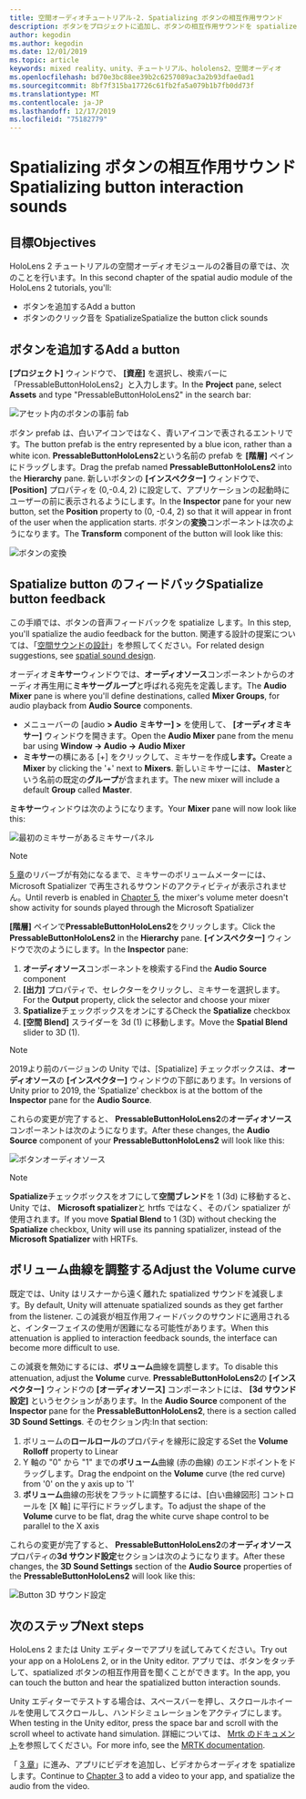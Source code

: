 ```yaml
---
title: 空間オーディオチュートリアル-2. Spatializing ボタンの相互作用サウンド
description: ボタンをプロジェクトに追加し、ボタンの相互作用サウンドを spatialize します。
author: kegodin
ms.author: kegodin
ms.date: 12/01/2019
ms.topic: article
keywords: mixed reality、unity、チュートリアル、hololens2、空間オーディオ
ms.openlocfilehash: bd70e3bc88ee39b2c6257089ac3a2b93dfae0ad1
ms.sourcegitcommit: 8bf7f315ba17726c61fb2fa5a079b1b7fb0dd73f
ms.translationtype: MT
ms.contentlocale: ja-JP
ms.lasthandoff: 12/17/2019
ms.locfileid: "75182779"
---
```

# <a name="spatializing-button-interaction-sounds"></a><span data-ttu-id="25a5d-105">Spatializing ボタンの相互作用サウンド</span><span class="sxs-lookup"><span data-stu-id="25a5d-105">Spatializing button interaction sounds</span></span>

## <a name="objectives"></a><span data-ttu-id="25a5d-106">目標</span><span class="sxs-lookup"><span data-stu-id="25a5d-106">Objectives</span></span>
<span data-ttu-id="25a5d-107">HoloLens 2 チュートリアルの空間オーディオモジュールの2番目の章では、次のことを行います。</span><span class="sxs-lookup"><span data-stu-id="25a5d-107">In this second chapter of the spatial audio module of the HoloLens 2 tutorials, you'll:</span></span>
* <span data-ttu-id="25a5d-108">ボタンを追加する</span><span class="sxs-lookup"><span data-stu-id="25a5d-108">Add a button</span></span>
* <span data-ttu-id="25a5d-109">ボタンのクリック音を Spatialize</span><span class="sxs-lookup"><span data-stu-id="25a5d-109">Spatialize the button click sounds</span></span>

## <a name="add-a-button"></a><span data-ttu-id="25a5d-110">ボタンを追加する</span><span class="sxs-lookup"><span data-stu-id="25a5d-110">Add a button</span></span>
<span data-ttu-id="25a5d-111">**[プロジェクト]** ウィンドウで、 **[資産]** を選択し、検索バーに「PressableButtonHoloLens2」と入力します。</span><span class="sxs-lookup"><span data-stu-id="25a5d-111">In the **Project** pane, select **Assets** and type "PressableButtonHoloLens2" in the search bar:</span></span>

![アセット内のボタンの事前 fab](images/spatial-audio/button-prefab-in-assets.png)

<span data-ttu-id="25a5d-113">ボタン prefab は、白いアイコンではなく、青いアイコンで表されるエントリです。</span><span class="sxs-lookup"><span data-stu-id="25a5d-113">The button prefab is the entry represented by a blue icon, rather than a white icon.</span></span> <span data-ttu-id="25a5d-114">**PressableButtonHoloLens2**という名前の prefab を **[階層]** ペインにドラッグします。</span><span class="sxs-lookup"><span data-stu-id="25a5d-114">Drag the prefab named **PressableButtonHoloLens2** into the **Hierarchy** pane.</span></span> <span data-ttu-id="25a5d-115">新しいボタンの **[インスペクター]** ウィンドウで、 **[Position]** プロパティを (0,-0.4, 2) に設定して、アプリケーションの起動時にユーザーの前に表示されるようにします。</span><span class="sxs-lookup"><span data-stu-id="25a5d-115">In the **Inspector** pane for your new button, set the **Position** property to (0, -0.4, 2) so that it will appear in front of the user when the application starts.</span></span> <span data-ttu-id="25a5d-116">ボタンの**変換**コンポーネントは次のようになります。</span><span class="sxs-lookup"><span data-stu-id="25a5d-116">The **Transform** component of the button will look like this:</span></span>

![ボタンの変換](images/spatial-audio/button-transform.png)

## <a name="spatialize-button-feedback"></a><span data-ttu-id="25a5d-118">Spatialize button のフィードバック</span><span class="sxs-lookup"><span data-stu-id="25a5d-118">Spatialize button feedback</span></span>
<span data-ttu-id="25a5d-119">この手順では、ボタンの音声フィードバックを spatialize します。</span><span class="sxs-lookup"><span data-stu-id="25a5d-119">In this step, you'll spatialize the audio feedback for the button.</span></span> <span data-ttu-id="25a5d-120">関連する設計の提案については、「[空間サウンドの設計](spatial-sound-design.md)」を参照してください。</span><span class="sxs-lookup"><span data-stu-id="25a5d-120">For related design suggestions, see [spatial sound design](spatial-sound-design.md).</span></span> 

<span data-ttu-id="25a5d-121">オーディオ**ミキサー**ウィンドウでは、**オーディオソース**コンポーネントからのオーディオ再生用に**ミキサーグループ**と呼ばれる宛先を定義します。</span><span class="sxs-lookup"><span data-stu-id="25a5d-121">The **Audio Mixer** pane is where you'll define destinations, called **Mixer Groups**, for audio playback from **Audio Source** components.</span></span> 
* <span data-ttu-id="25a5d-122">メニューバーの [audio **> Audio ミキサー] >** を使用して、 **[オーディオミキサー]** ウィンドウを開きます。</span><span class="sxs-lookup"><span data-stu-id="25a5d-122">Open the **Audio Mixer** pane from the menu bar using **Window -> Audio -> Audio Mixer**</span></span>
* <span data-ttu-id="25a5d-123">**ミキサー**の横にある [+] をクリックして、ミキサーを作成**します。**</span><span class="sxs-lookup"><span data-stu-id="25a5d-123">Create a **Mixer** by clicking the '+' next to **Mixers**.</span></span> <span data-ttu-id="25a5d-124">新しいミキサーには、 **Master**という名前の既定の**グループ**が含まれます。</span><span class="sxs-lookup"><span data-stu-id="25a5d-124">The new mixer will include a default **Group** called **Master**.</span></span>

<span data-ttu-id="25a5d-125">**ミキサー**ウィンドウは次のようになります。</span><span class="sxs-lookup"><span data-stu-id="25a5d-125">Your **Mixer** pane will now look like this:</span></span>

![最初のミキサーがあるミキサーパネル](images/spatial-audio/mixer-panel-with-first-mixer.png)

> [!NOTE]
> <span data-ttu-id="25a5d-127">[5 章](unity-spatial-audio-ch5.md)のリバーブが有効になるまで、ミキサーのボリュームメーターには、Microsoft Spatializer で再生されるサウンドのアクティビティが表示されません。</span><span class="sxs-lookup"><span data-stu-id="25a5d-127">Until reverb is enabled in [Chapter 5](unity-spatial-audio-ch5.md), the mixer's volume meter doesn't show activity for sounds played through the Microsoft Spatializer</span></span>

<span data-ttu-id="25a5d-128">**[階層]** ペインで**PressableButtonHoloLens2**をクリックします。</span><span class="sxs-lookup"><span data-stu-id="25a5d-128">Click the **PressableButtonHoloLens2** in the **Hierarchy** pane.</span></span> <span data-ttu-id="25a5d-129">**[インスペクター]** ウィンドウで次のようにします。</span><span class="sxs-lookup"><span data-stu-id="25a5d-129">In the **Inspector** pane:</span></span>
1. <span data-ttu-id="25a5d-130">**オーディオソース**コンポーネントを検索する</span><span class="sxs-lookup"><span data-stu-id="25a5d-130">Find the **Audio Source** component</span></span>
2. <span data-ttu-id="25a5d-131">**[出力]** プロパティで、セレクターをクリックし、ミキサーを選択します。</span><span class="sxs-lookup"><span data-stu-id="25a5d-131">For the **Output** property, click the selector and choose your mixer</span></span>
3. <span data-ttu-id="25a5d-132">**Spatialize**チェックボックスをオンにする</span><span class="sxs-lookup"><span data-stu-id="25a5d-132">Check the **Spatialize** checkbox</span></span>
4. <span data-ttu-id="25a5d-133">**[空間 Blend]** スライダーを 3d (1) に移動します。</span><span class="sxs-lookup"><span data-stu-id="25a5d-133">Move the **Spatial Blend** slider to 3D (1).</span></span>

> [!NOTE]
> <span data-ttu-id="25a5d-134">2019より前のバージョンの Unity では、[Spatialize] チェックボックスは、**オーディオソース**の **[インスペクター]** ウィンドウの下部にあります。</span><span class="sxs-lookup"><span data-stu-id="25a5d-134">In versions of Unity prior to 2019, the 'Spatialize' checkbox is at the bottom of the **Inspector** pane for the **Audio Source**.</span></span>

<span data-ttu-id="25a5d-135">これらの変更が完了すると、 **PressableButtonHoloLens2**の**オーディオソース**コンポーネントは次のようになります。</span><span class="sxs-lookup"><span data-stu-id="25a5d-135">After these changes, the **Audio Source** component of your **PressableButtonHoloLens2** will look like this:</span></span>

![ボタンオーディオソース](images/spatial-audio/button-audio-source.png)

> [!NOTE]
> <span data-ttu-id="25a5d-137">**Spatialize**チェックボックスをオフにして**空間ブレンド**を 1 (3d) に移動すると、Unity では、 **Microsoft spatializer**と hrtfs ではなく、そのパン spatializer が使用されます。</span><span class="sxs-lookup"><span data-stu-id="25a5d-137">If you move **Spatial Blend** to 1 (3D) without checking the **Spatialize** checkbox, Unity will use its panning spatializer, instead of the **Microsoft Spatializer** with HRTFs.</span></span>

## <a name="adjust-the-volume-curve"></a><span data-ttu-id="25a5d-138">ボリューム曲線を調整する</span><span class="sxs-lookup"><span data-stu-id="25a5d-138">Adjust the Volume curve</span></span>
<span data-ttu-id="25a5d-139">既定では、Unity はリスナーから遠く離れた spatialized サウンドを減衰します。</span><span class="sxs-lookup"><span data-stu-id="25a5d-139">By default, Unity will attenuate spatialized sounds as they get farther from the listener.</span></span> <span data-ttu-id="25a5d-140">この減衰が相互作用フィードバックのサウンドに適用されると、インターフェイスの使用が困難になる可能性があります。</span><span class="sxs-lookup"><span data-stu-id="25a5d-140">When this attenuation is applied to interaction feedback sounds, the interface can become more difficult to use.</span></span>

<span data-ttu-id="25a5d-141">この減衰を無効にするには、**ボリューム**曲線を調整します。</span><span class="sxs-lookup"><span data-stu-id="25a5d-141">To disable this attenuation, adjust the **Volume** curve.</span></span> <span data-ttu-id="25a5d-142">**PressableButtonHoloLens2**の **[インスペクター]** ウィンドウの **[オーディオソース]** コンポーネントには、 **[3d サウンド設定]** というセクションがあります。</span><span class="sxs-lookup"><span data-stu-id="25a5d-142">In the **Audio Source** component of the **Inspector** pane for the **PressableButtonHoloLens2**, there is a section called **3D Sound Settings**.</span></span> <span data-ttu-id="25a5d-143">そのセクション内:</span><span class="sxs-lookup"><span data-stu-id="25a5d-143">In that section:</span></span>
1. <span data-ttu-id="25a5d-144">ボリュームの**ロールロール**のプロパティを線形に設定する</span><span class="sxs-lookup"><span data-stu-id="25a5d-144">Set the **Volume Rolloff** property to Linear</span></span>
2. <span data-ttu-id="25a5d-145">Y 軸の "0" から "1" までの**ボリューム**曲線 (赤の曲線) のエンドポイントをドラッグします。</span><span class="sxs-lookup"><span data-stu-id="25a5d-145">Drag the endpoint on the **Volume** curve (the red curve) from '0' on the y axis up to '1'</span></span>
3. <span data-ttu-id="25a5d-146">**ボリューム**曲線の形状をフラットに調整するには、[白い曲線図形] コントロールを [X 軸] に平行にドラッグします。</span><span class="sxs-lookup"><span data-stu-id="25a5d-146">To adjust the shape of the **Volume** curve to be flat, drag the white curve shape control to be parallel to the X axis</span></span>

<span data-ttu-id="25a5d-147">これらの変更が完了すると、 **PressableButtonHoloLens2**の**オーディオソース**プロパティの**3d サウンド設定**セクションは次のようになります。</span><span class="sxs-lookup"><span data-stu-id="25a5d-147">After these changes, the **3D Sound Settings** section of the **Audio Source** properties of the **PressableButtonHoloLens2** will look like this:</span></span>

![Button 3D サウンド設定](images/spatial-audio/button-3d-sound-settings.png)

## <a name="next-steps"></a><span data-ttu-id="25a5d-149">次のステップ</span><span class="sxs-lookup"><span data-stu-id="25a5d-149">Next steps</span></span>

<span data-ttu-id="25a5d-150">HoloLens 2 または Unity エディターでアプリを試してみてください。</span><span class="sxs-lookup"><span data-stu-id="25a5d-150">Try out your app on a HoloLens 2, or in the Unity editor.</span></span> <span data-ttu-id="25a5d-151">アプリでは、ボタンをタッチして、spatialized ボタンの相互作用音を聞くことができます。</span><span class="sxs-lookup"><span data-stu-id="25a5d-151">In the app, you can touch the button and hear the spatialized button interaction sounds.</span></span>

<span data-ttu-id="25a5d-152">Unity エディターでテストする場合は、スペースバーを押し、スクロールホイールを使用してスクロールし、ハンドシミュレーションをアクティブにします。</span><span class="sxs-lookup"><span data-stu-id="25a5d-152">When testing in the Unity editor, press the space bar and scroll with the scroll wheel to activate hand simulation.</span></span> <span data-ttu-id="25a5d-153">詳細については、 [Mrtk のドキュメント](https://microsoft.github.io/MixedRealityToolkit-Unity/Documentation/GettingStartedWithTheMRTK.html#using-the-in-editor-hand-input-simulation-to-test-a-scene)を参照してください。</span><span class="sxs-lookup"><span data-stu-id="25a5d-153">For more info, see the [MRTK documentation](https://microsoft.github.io/MixedRealityToolkit-Unity/Documentation/GettingStartedWithTheMRTK.html#using-the-in-editor-hand-input-simulation-to-test-a-scene).</span></span>

<span data-ttu-id="25a5d-154">「 [3 章](unity-spatial-audio-ch3.md)」に進み、アプリにビデオを追加し、ビデオからオーディオを spatialize します。</span><span class="sxs-lookup"><span data-stu-id="25a5d-154">Continue to [Chapter 3](unity-spatial-audio-ch3.md) to add a video to your app, and spatialize the audio from the video.</span></span>

